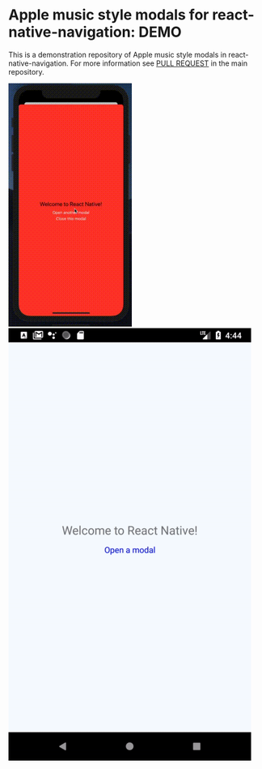 # Apple music style modals for react-native-navigation: DEMO

This is a demonstration repository of Apple music style modals in react-native-navigation. For more information see [PULL REQUEST](#TODO) in the main repository.

![IOS Example](example-ios.gif?raw=true "IOS Example") ![Android Example](example-android.gif?raw=true "Android Example")
